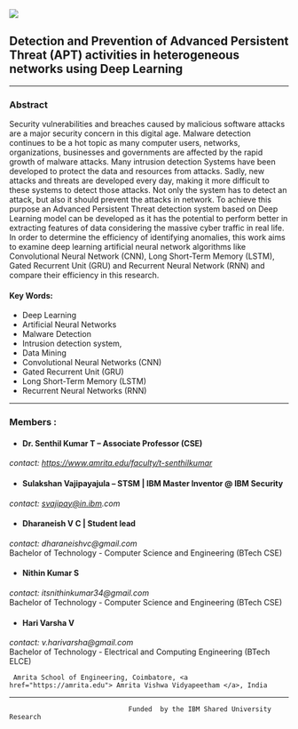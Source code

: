 <img src="https://wantbranding.com/wp-content/uploads/2020/06/IBM-Banner-copy.jpg" >

## Detection and Prevention of Advanced Persistent Threat (APT) activities in heterogeneous networks using Deep Learning

--------------------------------

### Abstract
Security vulnerabilities and breaches caused by malicious software attacks are a major security concern in this digital age. Malware detection continues to be a hot topic as many computer users, networks, organizations, businesses and governments are affected by the rapid growth of malware attacks. Many intrusion detection Systems have been developed to protect the data and resources from attacks. Sadly, new attacks and threats are developed every day, making it more difficult to these systems to detect those attacks. Not only the system has to detect an attack, but also it should prevent the attacks in network. To achieve this purpose an Advanced Persistent Threat detection system based on Deep Learning model can be developed as it has the potential to perform better in extracting features of data considering the massive cyber traffic in real life. In order to determine the efficiency of identifying anomalies, this work aims to examine deep learning artificial neural network algorithms like Convolutional Neural Network (CNN), Long Short-Term Memory (LSTM), Gated Recurrent Unit (GRU) and Recurrent Neural Network (RNN) and compare their efficiency in this research.

#### Key Words: 
* Deep Learning
* Artificial Neural Networks
* Malware Detection
* Intrusion detection system,
* Data Mining
* Convolutional Neural Networks (CNN)
* Gated Recurrent Unit (GRU)
* Long Short-Term Memory (LSTM)
* Recurrent Neural Networks (RNN)

--------------------------------


### Members :
- #### Dr. Senthil Kumar T – Associate Professor (CSE) 
_contact: https://www.amrita.edu/faculty/t-senthilkumar_
 
- #### Sulakshan Vajipayajula – STSM | IBM Master Inventor @ IBM Security
 _contact: svajipay@in.ibm.com_

- #### Dharaneish V C | Student lead
_contact: dharaneishvc@gmail.com_ <br>
Bachelor of Technology - Computer Science and Engineering (BTech CSE)
         
- #### Nithin Kumar S 
 _contact: itsnithinkumar34@gmail.com_ <br>
 Bachelor of Technology - Computer Science and Engineering (BTech CSE)
          
- #### Hari Varsha V
_contact: v.harivarsha@gmail.com_ <br>
Bachelor of Technology - Electrical and Computing Engineering (BTech ELCE)
 
 

     Amrita School of Engineering, Coimbatore, <a href="https://amrita.edu"> Amrita Vishwa Vidyapeetham </a>, India
 
--------------------------------

                                  Funded  by the IBM Shared University Research
